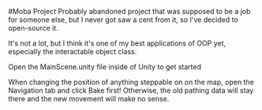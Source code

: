 #Moba Project
Probably abandoned project that was supposed to be a job for someone else, but I never got saw a cent from it, so I've decided to open-source it.

It's not a lot, but I think it's one of my best applications of OOP yet, especially the interactable object class.

Open the MainScene.unity file inside of Unity to get started

 When changing the position of anything steppable on on the map, open the Navigation tab and click Bake first! Otherwise, the old pathing data will stay there and the new movement will make no sense.
